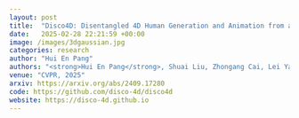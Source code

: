 ```yaml
---
layout: post
title:  "Disco4D: Disentangled 4D Human Generation and Animation from a Single Image"
date:   2025-02-28 22:21:59 +00:00
image: /images/3dgaussian.jpg
categories: research
author: "Hui En Pang"
authors: "<strong>Hui En Pang</strong>, Shuai Liu, Zhongang Cai, Lei Yang, Tianwei Zhang, Ziwei Liu"
venue: "CVPR, 2025"
arxiv: https://arxiv.org/abs/2409.17280
code: https://github.com/disco-4d/disco4d
website: https://disco-4d.github.io
---
```

